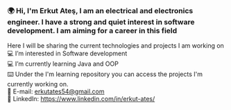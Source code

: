 ### 🌍 Hi, I'm Erkut Ateş, I am an electrical and electronics engineer. I have a strong and quiet interest in software development. I am aiming for a career in this field
Here I will be sharing the current technologies and projects I am working on
💻 I’m interested in Software development  
💻  I’m currently learning Java and OOP  
⌨️  Under the I'm learning repository you can access the projects I'm currently working on.  
💫  E-mail: erkutates54@gmail.com  
💫  LinkedIn: https://www.linkedin.com/in/erkut-ates/  

<!---
ErkutAtes/ErkutAtes is a ✨ special ✨ repository because its `README.md` (this file) appears on your GitHub profile.
You can click the Preview link to take a look at your changes.
--->
